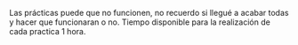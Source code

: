 Las prácticas puede que no funcionen, no recuerdo si llegué a acabar todas y hacer que funcionaran o no. Tiempo disponible para la realización de cada practica 1 hora.